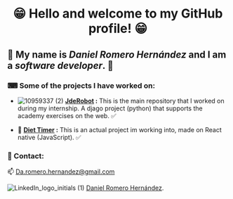 <h1 align="center">😁 Hello and welcome to my GitHub profile! 😁</h1>

## 🧠 My name is *Daniel Romero Hernández* and I am a *software developer*. 🧠

### ⌨ Some of the projects I have worked on:

 - ![10959337 (2)](https://user-images.githubusercontent.com/60990208/189113837-1698177f-ae9d-4c6c-9813-d86d4643d807.png) **[JdeRobot](https://github.com/JdeRobot/RoboticsAcademy) :** 
 This is the main repository that I worked on during my internship. A djago project (python) that supports the academy exercises on the web. ✅
 
 - 🥗 **[Diet Timer](https://github.com/alesfg/diet-timer) :**
 This is an actual project im working into, made on React native (JavaScript). ✅
 
 
### 💬 Contact: 
📫 Da.romero.hernandez@gmail.com

![LinkedIn_logo_initials (1)](https://user-images.githubusercontent.com/60990208/189116405-4356030f-9dca-47ca-83f7-c4e81d2e08f9.png)   [Daniel Romero Hernández](https://www.linkedin.com/in/daniel-romero-hern%C3%A1ndez-bba256228/).
